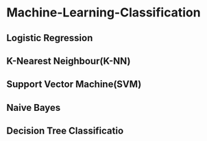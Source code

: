 # Machine-Learning-Classification

## Logistic Regression

## K-Nearest Neighbour(K-NN)

## Support Vector Machine(SVM)

## Naive Bayes

## Decision Tree Classificatio
